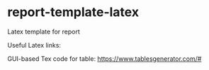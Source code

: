 # report-template-latex
Latex template for report


Useful Latex links:

GUI-based Tex code for table:
https://www.tablesgenerator.com/#
